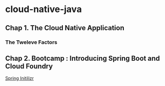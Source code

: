 # cloud-native-java

## Chap 1. The Cloud Native Application

### The Tweleve Factors

## Chap 2. Bootcamp : Introducing Spring Boot and Cloud Foundry

[Spring Initilizr](http://start.spring.io/)